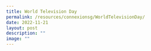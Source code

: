 ```yaml
---
title: World Television Day
permalink: /resources/connexionsg/WorldTelevisionDay/
date: 2022-11-21
layout: post
description: ""
image: ""
---
```

